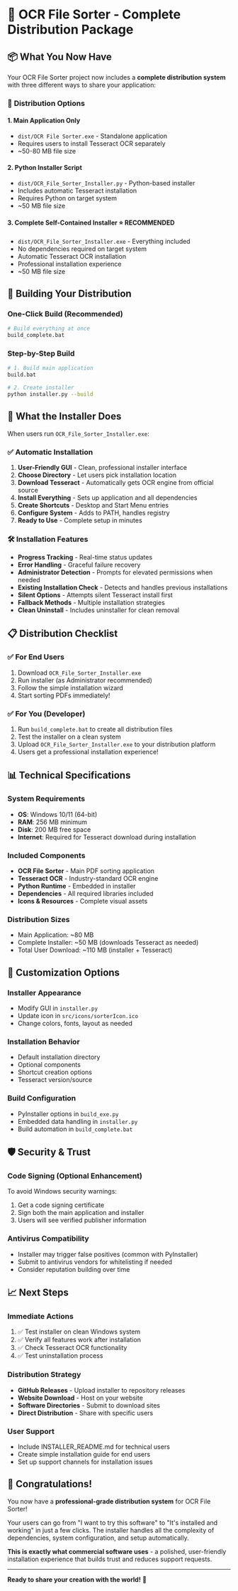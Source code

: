 # 🎉 OCR File Sorter - Complete Distribution Package

## 📦 What You Now Have

Your OCR File Sorter project now includes a **complete distribution system** with three different ways to share your application:

### 🎯 **Distribution Options**

#### 1. **Main Application Only**
- `dist/OCR File Sorter.exe` - Standalone application
- Requires users to install Tesseract OCR separately
- ~50-80 MB file size

#### 2. **Python Installer Script**
- `dist/OCR_File_Sorter_Installer.py` - Python-based installer
- Includes automatic Tesseract installation
- Requires Python on target system
- ~50 MB file size

#### 3. **Complete Self-Contained Installer** ⭐ **RECOMMENDED**
- `dist/OCR_File_Sorter_Installer.exe` - Everything included
- No dependencies required on target system
- Automatic Tesseract OCR installation
- Professional installation experience
- ~50 MB file size

## 🚀 Building Your Distribution

### **One-Click Build (Recommended)**
```bash
# Build everything at once
build_complete.bat
```

### **Step-by-Step Build**
```bash
# 1. Build main application
build.bat

# 2. Create installer
python installer.py --build
```

## 🎯 What the Installer Does

When users run `OCR_File_Sorter_Installer.exe`:

### ✅ **Automatic Installation**
1. **User-Friendly GUI** - Clean, professional installer interface
2. **Choose Directory** - Let users pick installation location
3. **Download Tesseract** - Automatically gets OCR engine from official source
4. **Install Everything** - Sets up application and all dependencies
5. **Create Shortcuts** - Desktop and Start Menu entries
6. **Configure System** - Adds to PATH, handles registry
7. **Ready to Use** - Complete setup in minutes

### 🛠️ **Installation Features**
- **Progress Tracking** - Real-time status updates
- **Error Handling** - Graceful failure recovery
- **Administrator Detection** - Prompts for elevated permissions when needed
- **Existing Installation Check** - Detects and handles previous installations
- **Silent Options** - Attempts silent Tesseract install first
- **Fallback Methods** - Multiple installation strategies
- **Clean Uninstall** - Includes uninstaller for clean removal

## 📋 Distribution Checklist

### ✅ **For End Users**
1. Download `OCR_File_Sorter_Installer.exe`
2. Run installer (as Administrator recommended)
3. Follow the simple installation wizard
4. Start sorting PDFs immediately!

### ✅ **For You (Developer)**
1. Run `build_complete.bat` to create all distribution files
2. Test the installer on a clean system
3. Upload `OCR_File_Sorter_Installer.exe` to your distribution platform
4. Users get a professional installation experience!

## 📊 Technical Specifications

### **System Requirements**
- **OS**: Windows 10/11 (64-bit)
- **RAM**: 256 MB minimum
- **Disk**: 200 MB free space
- **Internet**: Required for Tesseract download during installation

### **Included Components**
- **OCR File Sorter** - Main PDF sorting application
- **Tesseract OCR** - Industry-standard OCR engine
- **Python Runtime** - Embedded in installer
- **Dependencies** - All required libraries included
- **Icons & Resources** - Complete visual assets

### **Distribution Sizes**
- Main Application: ~80 MB
- Complete Installer: ~50 MB (downloads Tesseract as needed)
- Total User Download: ~110 MB (installer + Tesseract)

## 🎨 Customization Options

### **Installer Appearance**
- Modify GUI in `installer.py`
- Update icon in `src/icons/sorterIcon.ico`
- Change colors, fonts, layout as needed

### **Installation Behavior**
- Default installation directory
- Optional components
- Shortcut creation options
- Tesseract version/source

### **Build Configuration**
- PyInstaller options in `build_exe.py`
- Embedded data handling in `installer.py`
- Build automation in `build_complete.bat`

## 🛡️ Security & Trust

### **Code Signing** (Optional Enhancement)
To avoid Windows security warnings:
1. Get a code signing certificate
2. Sign both the main application and installer
3. Users will see verified publisher information

### **Antivirus Compatibility**
- Installer may trigger false positives (common with PyInstaller)
- Submit to antivirus vendors for whitelisting if needed
- Consider reputation building over time

## 📈 Next Steps

### **Immediate Actions**
1. ✅ Test installer on clean Windows system
2. ✅ Verify all features work after installation
3. ✅ Check Tesseract OCR functionality
4. ✅ Test uninstallation process

### **Distribution Strategy**
- **GitHub Releases** - Upload installer to repository releases
- **Website Download** - Host on your website
- **Software Directories** - Submit to download sites
- **Direct Distribution** - Share with specific users

### **User Support**
- Include INSTALLER_README.md for technical users
- Create simple installation guide for end users
- Set up support channels for installation issues

## 🎉 Congratulations!

You now have a **professional-grade distribution system** for OCR File Sorter! 

Your users can go from "I want to try this software" to "It's installed and working" in just a few clicks. The installer handles all the complexity of dependencies, system configuration, and setup automatically.

**This is exactly what commercial software uses** - a polished, user-friendly installation experience that builds trust and reduces support requests.

---

**Ready to share your creation with the world!** 🚀
